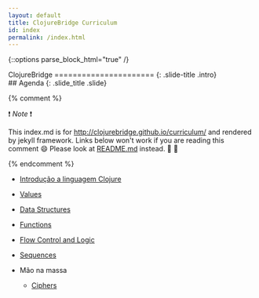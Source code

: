 ```yaml
---
layout: default
title: ClojureBridge Curriculum
id: index
permalink: /index.html
---
```


{::options parse_block_html="true" /}

<section>
ClojureBridge
======================
{: .slide-title .intro}
</section>

 <section>
## Agenda
{: .slide_title .slide}

{% comment %}

:exclamation: _Note_ :exclamation:

This index.md is for http://clojurebridge.github.io/curriculum/
and rendered by jekyll framework.
Links below won't work if you are reading this comment :smile:
Please look at [README.md](README.md) instead. :green_heart: :blue_heart:

{% endcomment %}

* [Introdução a linguagem Clojure](outline/intro.html)
* [Values](outline/simple_values.html)
* [Data Structures](outline/data_structures.html)
* [Functions](outline/functions.html)
* [Flow Control and Logic](outline/flow_control.html)
* [Sequences](outline/sequences.html)

* Mão na massa
    - [Ciphers](https://github.com/ClojureBridgeSP/ciphers)

</section>
